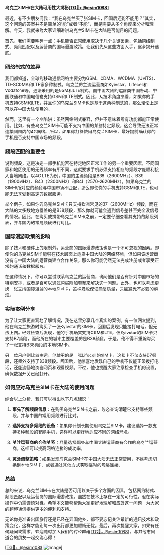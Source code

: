 **乌克兰SIM卡在大陆可用性大揭秘[[TG💪+ @esim1088](https://t.me/s/esim1088)]**

最近，有不少朋友问我：“我在乌克兰买了张SIM卡，回国后还能不能用？”其实，这个问题的答案并不是简单的“能”或者“不能”，而是需要从多个角度来分析和理解。今天，我就来给大家详细讲讲乌克兰SIM卡在大陆是否能用的问题。

首先，我们需要明确一点：手机能否正常使用取决于几个关键因素，包括网络制式、频段匹配以及运营商的国际漫游政策。让我们先从这些方面入手，逐步揭开谜底。

### 网络制式的差异

我们都知道，全球的移动通信网络主要分为GSM、CDMA、WCDMA（UMTS）、TD-SCDMA和LTE等多种制式。乌克兰的主流运营商如Kyivstar、Lifecell和Vodafone等，通常采用的是GSM和LTE制式。而中国大陆的运营商中国移动、中国联通和中国电信也支持GSM和LTE制式。因此，从技术角度来看，如果你的手机支持GSM和LTE，并且你的乌克兰SIM卡也是基于这两种制式的，那么理论上是可以在中国大陆使用的。

然而，这里有一个小陷阱：虽然网络制式兼容，但并不意味着所有功能都能正常使用。比如，有些乌克兰SIM卡可能不支持中国的某些特定频段，这会导致无法正常连接到国内的4G网络。所以，如果你打算使用乌克兰SIM卡，最好提前确认你的手机是否支持中国市场的频段。

### 频段匹配的重要性

说到频段，这是决定一部手机能否在特定地区正常工作的另一个重要因素。不同国家和地区使用的无线频率有所不同，这就要求手机必须支持相应的频段才能顺利接入当地网络。以4G LTE为例，中国的主流频段是B38（2600MHz）、B39（1900MHz）、B40（2300MHz）和B41（2570-2620MHz）。如果乌克兰的SIM卡所对应的频段与中国市场不匹配，那么即使你的手机支持GSM和LTE，也可能无法享受到高速的数据服务。

举个例子，如果你的乌克兰SIM卡只支持欧洲常见的B7（2600MHz）频段，而在大陆的大多数地方覆盖的是B38频段，那么你就可能会遇到信号差甚至完全没信号的情况。因此，在购买或携带乌克兰SIM卡之前，一定要仔细查看其支持的频段列表，并与国内的常用频段进行对比。

### 国际漫游政策的影响

除了技术和硬件上的限制外，运营商的国际漫游政策也是一个不可忽视的因素。即使你的乌克兰SIM卡能够在技术层面上适应中国大陆的网络环境，但如果该运营商没有与中国大陆的运营商建立合作关系，那么你可能仍然无法完成注册或者享受正常的通话和数据服务。

在这种情况下，你可以尝试联系乌克兰的运营商，询问他们是否有针对中国市场的特别安排，或者是否可以通过购买附加套餐来解决这一问题。此外，也可以考虑更换一张支持国际漫游的本地SIM卡，这样既能保证网络质量，又能避免不必要的麻烦。

### 实际案例分享

为了让大家更直观地了解情况，我在这里分享几个真实的案例。有一位网友提到，他在乌克兰旅游时购买了一张Kyivstar的SIM卡，回国后发现只能接打电话，但无法上网。经过检查后发现，他的手机确实支持GSM和LTE，但Kyivstar的SIM卡只支持B7频段，而他所在的城市主要覆盖的是B38频段。于是，他不得不重新购买了一张支持B38频段的本地SIM卡。

另一位用户则比较幸运，他使用的是一张Lifecell的SIM卡，这张卡不仅支持B7频段，还额外支持了B38频段。回国后，他惊喜地发现自己的手机不仅能正常拨打电话，还能流畅地浏览网页和观看视频。不过，他也提醒大家注意检查手机的设置，确保数据开关已经打开。

### 如何应对乌克兰SIM卡在大陆的使用问题

综合以上分析，我们可以得出以下几点建议：

1. **事先了解频段信息**：在购买乌克兰SIM卡之前，务必查询清楚它支持哪些频段，并与中国的常用频段进行比对。
   
2. **选择支持多频段的设备**：如果你计划长期使用乌克兰SIM卡，建议选择一款支持多种频段的智能手机，这样可以更好地适应不同的网络环境。

3. **关注运营商的合作关系**：尽量选择那些与中国大陆运营商有合作的乌克兰运营商，这样可以提高网络连接的成功率。

4. **灵活调整策略**：如果发现乌克兰SIM卡在中国大陆无法正常使用，不妨考虑切换到本地SIM卡，或者通过其他方式获取临时的网络连接。

### 总结

总的来说，乌克兰SIM卡在大陆是否可用取决于多个方面的因素，包括网络制式、频段匹配以及运营商的国际漫游政策。虽然在技术上存在一定的可行性，但在实际操作中仍需谨慎对待。希望本文能够帮助大家更好地理解和应对这一问题，为大家的跨境通信提供更多的便利和支持。

无论你是准备出国旅行还是已经在异国他乡，都不要忘记关注最新的通讯技术和政策变化，这样才能让每一次出行都更加顺畅无忧。最后，再次提醒大家，如果有任何疑问或需求，欢迎随时加入我们的讨论群组[[TG💪+ @esim1088](https://t.me/s/esim1088)]，与其他志同道合的朋友一起交流心得！

[[TG💪+ @esim1088](https://t.me/s/esim1088) ![Image](https://i.postimg.cc/4NQfJmqS/Snipaste-2025-05-13-00-14-12.png)]